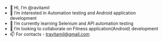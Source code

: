 - 👋 Hi, I’m @ravitamil
- 👀 I’m interested in Automation testing and Android application development
- 🌱 I’m currently learning Selenium and API automation testing
- 💞️ I’m looking to collaborate on Fitness application(Android) development
- 📫 For contacts - travitamil@gmail.com

<!---
ravitamil/ravitamil is a ✨ special ✨ repository because its `README.md` (this file) appears on your GitHub profile.
You can click the Preview link to take a look at your changes.
--->
